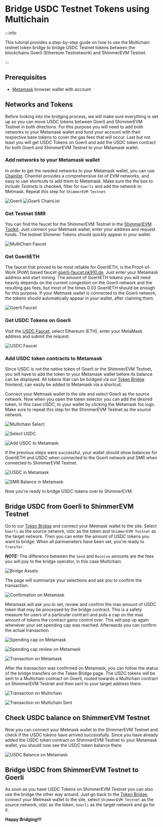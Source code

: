 # Bridge USDC Testnet Tokens using Multichain

:::info

This tutorial provides a step-by-step guide on how to use the Multichain testnet token bridge to bridge USDC Testnet tokens between the blockchains Goerli (Ethereum Testnetwork) and ShimmerEVM Testnet.

:::

## Prerequisites

- [Metamask](https://metamask.io/) browser wallet with account

## Networks and Tokens

Before looking into the bridging process, we will make sure everything is set up so you can move USDC tokens between Goerli and ShimmerEVM Testnet in both directions. For this purpose you will need to add both networks to your Metamask wallet and fund your account with their respective base tokens to cover the gas fees that will occur. Last but not least you will get USDC Tokens on Goerli and add the USDC token contract for both Goerli and ShimmerEVM Testnet to your Metamask wallet.

### Add networks to your Metamask wallet

In order to get the needed networks to your Metamask wallet, you can use [Chainlist](https://chainlist.org/?testnets=true). Chainlist provides a comprehensive list of EVM networks, and easy to use shortcuts to add them to Metamask. Make sure the the box to _Include Testnets_ is checked, filter for `Goerli` and add the network to Metmask. Repeat this step for `ShimmerEVM Testnet`.

![Goerli](/search-goerli.png 'Goerli')
![Goerli ChainList](/goerli-chainid.png 'Goerli ChainList')

### Get Testnet SMR

You can find the faucet for the ShimmerEVM Testnet in the [ShimmerEVM Toolkit](https://evm-toolkit.evm.testnet.shimmer.network/). Just connect your Metmask wallet, enter your address and request funds. The testnet Shimmer Tokens should quickly appear in your wallet.

![MultiChain Faucet](/evm-faucet-multichain.png 'MultiChain Faucet')

### Get GoerliETH

The faucet that proved to be most reliable for GoerliETH, is the Proof-of-Work (PoW) based faucet [goerli-faucet.pk910.de](https://goerli-faucet.pk910.de/). Just enter your Metamask address and start mining. The amount of GoerliETH tokens you will need heavily depends on the current congestion on the Goerli network and the resulting gas fees, but most of the times 0.03 GoerliETH should be enough for this purpose. If your Metmask wallet is connected to the Goerli network, the tokens should automatically appear in your wallet, after claiming them.

![Goerli Faucet](/goerli-faucet.png 'Goerli Faucet')

### Get USDC Tokens on Goerli

Visit the [USDC Faucet](https://usdcfaucet.com/), select Ethereum (ETH), enter your MetaMask address and submit the request.

![USDC Faucet](/usdc-faucet.png 'USDC Faucet')

### Add USDC token contracts to Metamask

Since USDC is not the native token of Goerli or the ShimmerEVM Testnet, you will have to add the token to your Metamask wallet before its balance can be displayed. All tokens that can be bridged via our [Token Bridge](https://iota-bridge.vercel.app/) frontend, can easily be added to Metamask via a shortcut.

Connect your Metmask wallet to the site and select Goerli as the source network. Now when you open the token selector you can add the desired token, in this case USDC, to your wallet by clicking the Metamask fox logo. Make sure to repeat this step for the ShimmerEVM Testnet as the source network.

![Multichain Select](/select-chain-multichain.png 'Select Chain on Multichain')

![Select USDC](/select-usdc.png 'Select USDC')

![Add USDC to Metamask](/add-usdc.png 'Add USDC to Metamask')

If the previous steps were successful, your wallet should show balances for GoerliETH and USDC when connected to the Goerli network and SMR when connected to ShimmerEVM Testnet.

![USDC in Metamask](/usdc-metamask.png 'USDC in Metamask')

![SMR Balance in Metamask](/smr-balance-metamask.png 'SMR Balance in Metamask')

Now you're ready to bridge USDC tokens over to ShimmerEVM.

## Bridge USDC from Goerli to ShimmerEVM Testnet

Go to our [Token Bridge](https://iota-bridge.vercel.app/) and connect your Metmask wallet to the site. Select `Goerli` as the source network, `USDC` as the token and `ShimmerEVM Testnet` as the target network. Then you can enter the amount of USDC tokens you want to bridge. When all parmameters have been set, you're ready to `Transfer`.

**_NOTE:_** The difference between the `Send` and `Receive` amounts are the fees you will pay to the bridge operator, in this case Multichain.

![Bridge Assets](/bridge-assets.png 'Bridge Assets')

The page will summarize your selections and ask you to confirm the transaction.

![Confirmation on Metamask](/confirm-swap.png 'Confirmation on Metamask')

Metamask will ask you to set, review and confirm the max amount of USDC token that may be processed by the bridge contract. This is a safety measure for users of a particular contract and puts a cap on the max amount of tokens the contract gains control over. This will pop up again whenever your set spending cap was reached. Afterwards you can confirm the actual transaction.

![Spending cap on Metamask](/metamask-spending-cap.png 'Spending cap on Metamask')

![Spending cap review on Metamask](/metamask-spending-cap-review.png 'Spending cap review on Metamask')

![Transaction on Metamask](/metamask-tx.png 'Transaction on Metamask')

After the transaction was confirmed on Metamask, you can follow the status of the bridge transfers on the Token Bridge page. The USDC tokens will be sent to a Multichain contract on Goerli, routed towards a Multichain contract on ShimmerEVM Testnet and then sent to your target address there.

![Transaction on Multichain](/multichain-tx.png 'Transaction on Multichain')

![Transaction on Multichain Sent](/multichain-tx-sent.png 'Transaction on Multichain Sent')

## Check USDC balance on ShimmerEVM Testnet

Now you can connect your Metmask wallet to the ShimmerEVM Testnet and check if the USDC tokens have arrived successfully. Since you have already added the USDC token contract on ShimmerEVM Testnet to your Metamask wallet, you should now see the USDC token balance there.

![USDC Balance on Metamask](/metamask-usdc-balance.png 'USDC Balance on Metamask')

## Bridge USDC from ShimmerEVM Testnet to Goerli

As soon as you have USDC Tokens on ShimmerEVM Testnet you can also use the bridge the other way around. Just go back to the [Token Bridge](https://iota-bridge.vercel.app/), connect your Metmask wallet to the site, select `ShimmerEVM Testnet` as the source network, `USDC` as the token, `Goerli` as the target network and go for it.

**Happy Bridging!!!**

